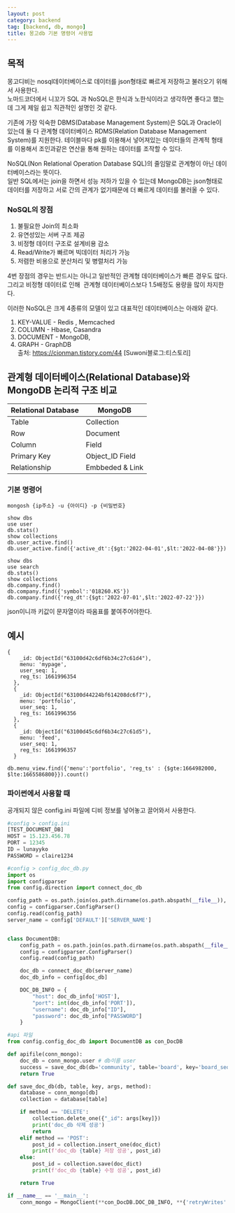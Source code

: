 ```yaml
---
layout: post
category: backend
tag: [backend, db, mongo]
title: 몽고db 기본 명령어 사용법
---
```


## 목적

몽고디비는 nosql데이터베이스로 데이터를 json형태로 빠르게 저장하고 불러오기 위해서 사용한다.    
노마드코더에서 니꼬가 SQL 과 NoSQL은 한식과 노한식이라고 생각하면 좋다고 했는데 그게 제일 쉽고 직관적인 설명인 것 같다.

기존에 가장 익숙한 DBMS(Database Management System)은 SQL과 Oracle이 있는데 둘 다 관계형 데이터베이스 RDMS(Relation Database Management System)를 지원한다. 
테이블마다 pk를 이용해서 넣어져있는 데이터들의 관계적 형태를 이용해서 조인과같은 연산을 통해 원하는 데이터를 조작할 수 있다.  

NoSQL(Non Relational Operation Database SQL)의 줄임말로 관계형이 아닌 데이터베이스라는 뜻이다.  
일반 SQL에서는 join을 하면서 성능 저하가 있을 수 있는데 MongoDB는 json형태로 데이터를 저장하고 서로 간의 관계가 없기때문에 더 빠르게 데이터를 불러올 수 있다. 

### NoSQL의 장점

1) 불필요한 Join의 최소화  
2) 유연성있는 서버 구조 제공  
3) 비정형 데이터 구조로 설계비용 감소  
4) Read/Write가 빠르며 빅데이터 처리가 가능  
5) 저렴한 비용으로 분산처리 및 병렬처리 가능  
  
4번 장점의 경우는 반드시는 아니고 일반적인 관계형 데이터베이스가 빠른 경우도 많다.
그리고 비정형 데이터로 인해  관계형 데이터베이스보다 1.5배정도 용량을 많이 차지한다.
  
이러한 NoSQL은 크게 4종류의 모델이 있고 대표적인 데이터베이스는 아래와 같다.
  
1) KEY-VALUE - Redis , Memcached  
2) COLUMN - Hbase, Casandra  
3) DOCUMENT - MongoDB,   
4) GRAPH - GraphDB  
출처: https://cionman.tistory.com/44 [Suwoni블로그:티스토리]  

## 관계형 데이터베이스(Relational Database)와 MongoDB 논리적 구조 비교

<table>
  <thead>
    <tr>
      <th>Relational Database</th>
      <th>MongoDB</th>
    </tr>
  </thead>
  <tbody>
    <tr>
      <td>Table</td>
      <td>Collection</td>
    </tr>
    <tr>
      <td>Row</td>
      <td>Document</td>
    </tr>
    <tr>
      <td>Column</td>
      <td>Field</td>
    </tr>
    <tr>
      <td>Primary Key</td>
      <td>Object_ID Field</td>
    </tr>
    <tr>
      <td>Relationship</td>
      <td>Embbeded & Link</td>
    </tr>
  </tbody>
</table>


### 기본 명령어 

```shell
mongosh {ip주소} -u {아이디} -p {비밀번호}

show dbs
use user
db.stats()
show collections
db.user_active.find()
db.user_active.find({'active_dt':{$gt:'2022-04-01',$lt:'2022-04-08'}})

show dbs
use search
db.stats()
show collections
db.company.find()
db.company.find({'symbol':'018260.KS'})
db.company.find({'reg_dt':{$gt:'2022-07-01',$lt:'2022-07-22'}})
```

json이니까 키값이 문자열이라 따옴표를 붙여주어야한다. 

## 예시

```
{
    _id: ObjectId("63100d42c6df6b34c27c61d4"),
    menu: 'mypage',
    user_seq: 1,
    reg_ts: 1661996354
  },
  {
    _id: ObjectId("63100d44224bf614208dc6f7"),
    menu: 'portfolio',
    user_seq: 1,
    reg_ts: 1661996356
  },
  {
    _id: ObjectId("63100d45c6df6b34c27c61d5"),
    menu: 'feed',
    user_seq: 1,
    reg_ts: 1661996357
  }

```
```shell
db.menu_view.find({'menu':'portfolio', 'reg_ts' : {$gte:1664982000, $lte:1665586800}}).count()
```

### 파이썬에서 사용할 때 

공개되지 않은 config.ini 파일에 디비 정보를 넣어놓고 끌어와서 사용한다. 
```python 
#config > config.ini
[TEST_DOCUMENT_DB]
HOST = 15.123.456.78
PORT = 12345
ID = lunayyko
PASSWORD = claire1234
```

```python 
#config > config_doc_db.py
import os
import configparser
from config.direction import connect_doc_db

config_path = os.path.join(os.path.dirname(os.path.abspath(__file__)), 'config.ini')
config = configparser.ConfigParser()
config.read(config_path)
server_name = config['DEFAULT']['SERVER_NAME']


class DocumentDB:
    config_path = os.path.join(os.path.dirname(os.path.abspath(__file__)), 'config.ini')
    config = configparser.ConfigParser()
    config.read(config_path)

    doc_db = connect_doc_db(server_name)
    doc_db_info = config[doc_db]

    DOC_DB_INFO = {
        "host": doc_db_info['HOST'],
        "port": int(doc_db_info['PORT']),
        "username": doc_db_info["ID"],
        "password": doc_db_info["PASSWORD"]
    }
```

```python 
#api 파일
from config.config_doc_db import DocumentDB as con_DocDB

def apifile(conn_mongo):
    doc_db = conn_mongo.user # db이름 user
    success = save_doc_db(db='community', table='board', key='board_seq', args=result, method='POST')
    return True

def save_doc_db(db, table, key, args, method):
    database = conn_mongo[db]
    collection = database[table]

    if method == 'DELETE':
        collection.delete_one({"_id": args[key]})
        print('doc_db 삭제 성공')
        return
    elif method == 'POST':
        post_id = collection.insert_one(doc_dict)
        print(f'doc_db {table} 저장 성공', post_id)
    else:
        post_id = collection.save(doc_dict)
        print(f'doc_db {table} 수정 성공', post_id)

    return True

if __name__ == '__main__':
    conn_mongo = MongoClient(**con_DocDB.DOC_DB_INFO, **{'retryWrites': False})
```